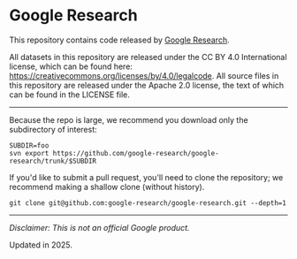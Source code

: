 # Google Research

This repository contains code released by
[Google Research](https://research.google).

All datasets in this repository are released under the CC BY 4.0 International
license, which can be found here:
https://creativecommons.org/licenses/by/4.0/legalcode.  All source files in this
repository are released under the Apache 2.0 license, the text of which can be
found in the LICENSE file.

---

Because the repo is large, we recommend you download only the subdirectory of
interest:

```
SUBDIR=foo
svn export https://github.com/google-research/google-research/trunk/$SUBDIR
```

If you'd like to submit a pull request, you'll need to clone the repository;
we recommend making a shallow clone (without history).

```
git clone git@github.com:google-research/google-research.git --depth=1
```

---

*Disclaimer: This is not an official Google product.*

Updated in 2025.